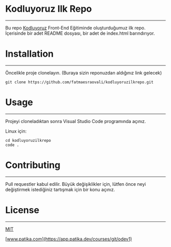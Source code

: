 # Kodluyoruz Ilk Repo
***
  Bu repo [Kodluyoruz](https://www.kodluyoruz.org/) Front-End Eğitiminde oluşturduğumuz ilk repo. İçerisinde bir adet README dosyası, bir adet de index.html barındırıyor.

# Installation
***
  Öncelikle proje clonelayın. (Buraya sizin reponuzdan aldığınız link gelecek)
  
  ```
  git clone https://github.com/fatmaesraovali/kodluyoruzilkrepo.git
  ```
  

# Usage
***
Projeyi cloneladıktan sonra Visual Studio Code programında açınız.

Linux için:
  ```
  cd kodluyoruzilkrepo
  code .
  ```

# Contributing
***
Pull requestler kabul edilir. Büyük değişiklikler için, lütfen önce neyi değiştirmek istediğiniz tartışmak için bir konu açınız.

# License
***
[MIT](https://choosealicense.com/licenses/mit/)


[www.patika.com](https://app.patika.dev/courses/git/odev1)